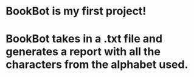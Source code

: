 # BookBot is my first project!
# BookBot takes in a .txt file and generates a report with all the characters from the alphabet used. 